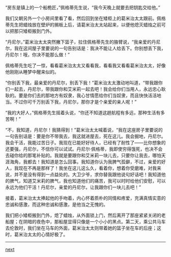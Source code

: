 
“房东是镇上的一个船桅匠，”佩格蒂先生说，“我今天晚上就要去把钥匙交给他。”

我们又朝另外一个小房间里看了看，然后回到坐在矮柜上的葛米治太太跟前。佩格蒂先生把蜡烛放在壁炉的搁板上后，请葛米治太太站起来，以便他熄灭蜡烛之前可以把那只矮柜搬到门外。

“丹尼尔，”葛米治太太突然撇下篮子，拉住佩格蒂先生的胳臂说，“我亲爱的丹尼尔，我在这间屋子里要说的一句告别话是：我决不能让人给丢下。你别想丢下我，丹尼尔！哦，你决不能那么做！”

佩格蒂先生吃了一惊，看看葛米治太太又看看我，看看我又看看葛米治太太，好像他刚刚从睡梦中醒来似的。

“你别丢下我，最亲爱的丹尼尔，别丢下我！”葛米治太太激动地叫道，“带我跟你们一起去，丹尼尔，带我跟你和艾米莉一起去吧！我会给你们当用人，永远忠心耿耿的。要是你们去的那地方有奴隶，我心甘情愿给你们当奴隶，而且快快活活地当。不过你可千万别丢下我，丹尼尔，那你才是个亲爱的亲人呢！”

“我的大好人，”佩格蒂先生摇着头说，“你还不知道这趟航程有多远，那种生活有多苦啊！”

“不，我知道，丹尼尔！我猜得到！”葛米治太太喊着说，“我在这座房子里要说的一句告别话是：要是你不带我去，我这就进屋去，死在这儿。我会掘地，丹尼尔。我会干活，我能过苦日子。我现在已能好好待人，已经有了耐性了——比你想象的还要强，丹尼尔，不信你可以试试。丹尼尔·佩格蒂，我即使穷得饿死，也决不会去碰你给的那笔补贴的。我就是要跟你和艾米莉一块儿去，只要你让我去，哪怕天涯海角，我都去！我知道是怎么回事。我知道你认为我脾气孤僻，不过，亲爱的好人，我现在不再是那样了！我坐在这儿这么久，看着你，想着你受磨难，对我来说，并不是没有得到一点益处的。大卫少爷，求你替我跟他说句好话吧！我知道他的脾气，知道艾米莉的脾气，我也知道他们的痛苦，我可以时时给他们安慰，可以永远为他们干活！丹尼尔，亲爱的丹尼尔，让我跟你们一块儿去吧！”

接着，葛米治太太捧起他的手吻着，内心怀着质朴的同情和疼爱，充满真情实意的忠诚和感激，而这种忠诚和感激，是他当之无愧的。

我们把小矮柜搬到门外，熄了蜡烛，从外面锁上门，然后离开了那座紧紧关闭的老船屋；在阴暗的夜色中，那船屋显得只像是一个小小的黑点。第二天，乘公共马车去伦敦时，我们坐在马车的外面，葛米治太太则带着她的篮子坐在车的后座；这时，葛米治太太的心情好极了。

* * *

[next](page653.md)